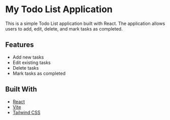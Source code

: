 # My Todo List Application

This is a simple Todo List application built with React. The application allows users to add, edit, delete, and mark tasks as completed.

## Features

- Add new tasks
- Edit existing tasks
- Delete tasks
- Mark tasks as completed


## Built With

- [React](https://reactjs.org/)
- [Vite](https://vitejs.dev/)
- [Tailwind CSS](https://tailwindcss.com/)

